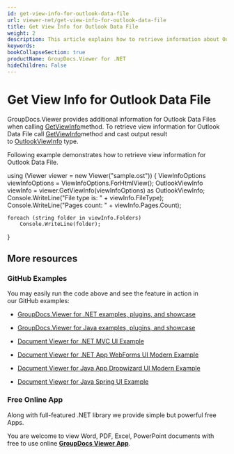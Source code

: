 ```yaml
---
id: get-view-info-for-outlook-data-file
url: viewer-net/get-view-info-for-outlook-data-file
title: Get View Info for Outlook Data File
weight: 2
description: This article explains how to retrieve information about Outlook Data File with GroupDocs.Viewer within your .NET applications.
keywords: 
bookCollapseSection: true
productName: GroupDocs.Viewer for .NET
hideChildren: False
---
```


# Get View Info for Outlook Data File

GroupDocs.Viewer provides additional information for Outlook Data Files when calling [GetViewInfo](https://apireference.groupdocs.com/net/viewer/groupdocs.viewer/viewer/methods/getviewinfo)method. To retrieve view information for Outlook Data File call [GetViewInfo](https://apireference.groupdocs.com/net/viewer/groupdocs.viewer/viewer/methods/getviewinfo)method and cast output result to [OutlookViewInfo](https://apireference.groupdocs.com/net/viewer/groupdocs.viewer.results/outlookviewinfo) type.

Following example demonstrates how to retrieve view information for Outlook Data File.

using (Viewer viewer = new Viewer("sample.ost"))
{
    ViewInfoOptions viewInfoOptions = ViewInfoOptions.ForHtmlView();
    OutlookViewInfo viewInfo = viewer.GetViewInfo(viewInfoOptions) as OutlookViewInfo;
 
    Console.WriteLine("File type is: " + viewInfo.FileType);
    Console.WriteLine("Pages count: " + viewInfo.Pages.Count);
    
    foreach (string folder in viewInfo.Folders)
        Console.WriteLine(folder);
}      
      

## More resources

### GitHub Examples

You may easily run the code above and see the feature in action in our GitHub examples:

*   [GroupDocs.Viewer for .NET examples, plugins, and showcase](https://github.com/groupdocs-viewer/GroupDocs.Viewer-for-.NET)
    
*   [GroupDocs.Viewer for Java examples, plugins, and showcase](https://github.com/groupdocs-viewer/GroupDocs.Viewer-for-Java)
    
*   [Document Viewer for .NET MVC UI Example](https://github.com/groupdocs-viewer/GroupDocs.Viewer-for-.NET-MVC) 
    
*   [Document Viewer for .NET App WebForms UI Modern Example](https://github.com/groupdocs-viewer/GroupDocs.Viewer-for-.NET-WebForms)
    
*   [Document Viewer for Java App Dropwizard UI Modern Example](https://github.com/groupdocs-viewer/GroupDocs.Viewer-for-Java-Dropwizard)
    
*   [Document Viewer for Java Spring UI Example](https://github.com/groupdocs-viewer/GroupDocs.Viewer-for-Java-Spring)
    

### Free Online App

Along with full-featured .NET library we provide simple but powerful free Apps.

You are welcome to view Word, PDF, Excel, PowerPoint documents with free to use online **[GroupDocs Viewer App](https://products.groupdocs.app/viewer)**.
